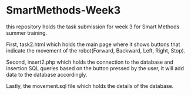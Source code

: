 # SmartMethods-Week3
this repository holds the task submission for week 3 for Smart Methods summer training. 

First, task2.html which holds the main page where it shows buttons that indicate the movement of the robot(Forward, Backward, Left, Right, Stop). 

Second, insert2.php which holds the connection to the database and insertion SQL queries based on the button pressed by the user, it will add data to the database accordingly. 

Lastly, the movement.sql file which holds the details of the database.
